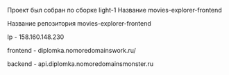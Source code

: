 Проект был собран по сборке light-1
Название movies-explorer-frontend

Название репозитория movies-explorer-frontend

Ip - 158.160.148.230

frontend - diplomka.nomoredomainswork.ru/

backend - api.diplomka.nomoredomainsmonster.ru
